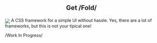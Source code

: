 ## <p align="center">Get /Fold/</p>
<img src="https://github.com/half-real-SCRACX/Fold/blob/main/Resources/fold-logo.png" align="center">
 A CSS framework for a simple UI without hassle. Yes, there are a lot of frameworks, but this is not your tipical one!

 /Work In Progress/
